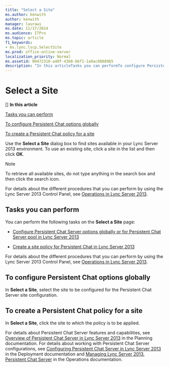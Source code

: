 ```yaml
---
title: "Select a Site"
ms.author: kenwith
author: kenwith
manager: laurawi
ms.date: 11/17/2014
ms.audience: ITPro
ms.topic: article
f1_keywords:
- ms.lync.lscp.SelectSite
ms.prod: office-online-server
localization_priority: Normal
ms.assetid: 09472310-a40f-4360-b6f1-1a9ac8888965
description: "In this articleTasks you can performTo configure Persistent Chat options globallyTo create a Persistent Chat policy for a site"
---
```


# Select a Site
[]
 **In this article**
  
[Tasks you can perform](#sectionSection0)
  
[To configure Persistent Chat options globally](#sectionSection1)
  
[To create a Persistent Chat policy for a site](#sectionSection2)
  
Use the **Select a Site** dialog box to find sites available in your Lync Server 2013 environment. To use an existing site, click a site in the list and then click **OK**.
  
> [!NOTE]
> To retrieve all available sites, do not type anything in the search box and then click the search icon. 
  
For details about the different procedures that you can perform by using the Lync Server 2013 Control Panel, see [Operations in Lync Server 2013](operations.md).
  
## Tasks you can perform
<a name="sectionSection0"> </a>

You can perform the following tasks on the **Select a Site** page: 
  
- [Configure Persistent Chat Server options globally or for Persistent Chat Server pool in Lync Server 2013](configure-persistent-chat-server-options-globally-or-for-persistent-chat-server.md)
    
- [Create a site policy for Persistent Chat in Lync Server 2013](create-a-site-policy-for-persistent-chat.md)
    
For details about the different procedures that you can perform by using the Lync Server 2013 Control Panel, see [Operations in Lync Server 2013](operations.md).
  
## To configure Persistent Chat options globally
<a name="sectionSection1"> </a>

In **Select a Site**, select the site to be configured for the Persistent Chat Server site configuration.
  
## To create a Persistent Chat policy for a site
<a name="sectionSection2"> </a>

In **Select a Site**, click the site to which the policy is to be applied. 
  
For details about Persistent Chat Server features and capabilities, see [Overview of Persistent Chat Server in Lync Server 2013](overview-of-persistent-chat-server.md) in the Planning documentation. For details about working with Persistent Chat Server configurations, see [Configuring Persistent Chat Server in Lync Server 2013](configuring-persistent-chat-server.md) in the Deployment documentation and [Managing Lync Server 2013, Persistent Chat Server](managing-lync-server-2013-persistent-chat-server.md) in the Operations documentation. 
  

